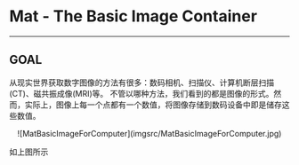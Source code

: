 ﻿# Mat - The Basic Image Container

---

## **GOAL**

从现实世界获取数字图像的方法有很多：数码相机、扫描仪、计算机断层扫描(CT)、磁共振成像(MRI)等。 不管以哪种方法，我们看到的都是图像的形式。然而，实际上，图像上每一个点都有一个数值，将图像存储到数码设备中即是储存这些数值。

<center>![MatBasicImageForComputer](imgsrc/MatBasicImageForComputer.jpg)</center>

如上图所示